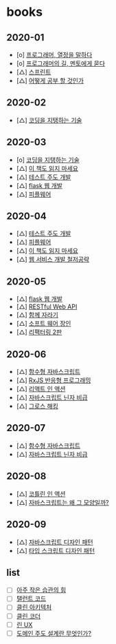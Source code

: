 # books

## 2020-01

- [o] <a href="https://www.aladin.co.kr/shop/wproduct.aspx?ItemId=14635471">프로그래머, 열정을 말하다 </a>
- [o] <a href="https://www.aladin.co.kr/shop/wproduct.aspx?ItemId=7415431">프로그래머의 길, 멘토에게 묻다 </a>
- [△] <a href="https://www.aladin.co.kr/shop/wproduct.aspx?ItemId=74920583">스프린트</a>
- [△] <a href="https://www.aladin.co.kr/shop/wproduct.aspx?ItemId=49588358">어떻게 공부 할 것인가</a>

## 2020-02

- [△] <a href="https://www.aladin.co.kr/shop/wproduct.aspx?ItemId=31679090">코딩을 지탱하는 기술 </a>

## 2020-03

- [o] <a href="https://www.aladin.co.kr/shop/wproduct.aspx?ItemId=31679090">코딩을 지탱하는 기술 </a>
- [△] <a href="https://www.aladin.co.kr/shop/wproduct.aspx?ItemId=174227910">이 책도 읽지 마세요 </a>
- [△] <a href="https://www.aladin.co.kr/shop/wproduct.aspx?ItemId=37469717">테스트 주도 개발</a>
- [△] <a href="https://www.aladin.co.kr/shop/wproduct.aspx?ItemId=90263000">flask 웹 개발</a>
- [△] <a href="https://www.aladin.co.kr/shop/wproduct.aspx?ItemId=43132954">피플웨어</a>

## 2020-04

- [△] <a href="https://www.aladin.co.kr/shop/wproduct.aspx?ItemId=37469717">테스트 주도 개발</a>
- [△] <a href="https://www.aladin.co.kr/shop/wproduct.aspx?ItemId=43132954">피플웨어</a>
- [△] <a href="https://www.aladin.co.kr/shop/wproduct.aspx?ItemId=174227910">이 책도 읽지 마세요 </a>
- [△] <a href="https://www.aladin.co.kr/shop/wproduct.aspx?ItemId=38880484">웹 서비스 개발 철저공략 </a>

## 2020-05

- [△] <a href="https://www.aladin.co.kr/shop/wproduct.aspx?ItemId=90263000">flask 웹 개발</a>
- [△] <a href="https://www.aladin.co.kr/shop/wproduct.aspx?ItemId=65747649">RESTful Web API</a>
- [△] <a href="https://www.aladin.co.kr/shop/wproduct.aspx?ItemId=175977462">함께 자라기 </a>
- [△] <a href="https://www.aladin.co.kr/shop/wproduct.aspx?ItemId=66925855">소프트 웨어 장인</a>
- [△] <a href="https://www.aladin.co.kr/shop/wproduct.aspx?ItemId=236186172">리팩터링 2판</a>

## 2020-06

- [△] <a href="https://www.aladin.co.kr/shop/wproduct.aspx?ItemId=131767959">함수형 자바스크립트</a>
- [△] <a href="https://www.aladin.co.kr/shop/wproduct.aspx?ItemId=223300507">RxJS 반응형 프로그래밍</a>
- [△] <a href="https://www.aladin.co.kr/shop/wproduct.aspx?ItemId=178972447">리액트 인 액션</a>
- [△] <a href="https://www.aladin.co.kr/shop/wproduct.aspx?ItemId=38913750">자바스크립트 닌자 비급</a>
- [△] <a href="https://www.aladin.co.kr/shop/wproduct.aspx?ItemId=99181564">그로스 해킹</a>

## 2020-07

- [△] <a href="https://www.aladin.co.kr/shop/wproduct.aspx?ItemId=131767959">함수형 자바스크립트</a>
- [△] <a href="https://www.aladin.co.kr/shop/wproduct.aspx?ItemId=38913750">자바스크립트 닌자 비급</a>

## 2020-08

- [△] <a href="https://www.aladin.co.kr/shop/wproduct.aspx?ItemId=120267010">코틀린 인 액션</a>
- [△] <a href="https://www.aladin.co.kr/shop/wproduct.aspx?ItemId=240603144">자바스크립트는 왜 그 모양일까?</a>

## 2020-09

- [△] <a href="https://www.aladin.co.kr/shop/wproduct.aspx?ItemId=87335904">자바스크립트 디자인 패턴</a>
- [△] <a href="https://www.aladin.co.kr/shop/wproduct.aspx?ItemId=107637185">타입 스크립트 디자인 패턴</a>

## list

- [ ] <a href="https://www.aladin.co.kr/shop/wproduct.aspx?ItemId=182285146">아주 작은 습관의 힘 </a>
- [ ] <a href="https://www.aladin.co.kr/shop/wproduct.aspx?ItemId=4101734">탤런트 코드</a>
- [ ] <a href="https://www.aladin.co.kr/shop/wproduct.aspx?ItemId=202322454">클린 아키텍처 </a>
- [ ] <a href="https://www.aladin.co.kr/shop/wproduct.aspx?ItemId=86619346">클린 코더</a>
- [ ] <a href="https://www.aladin.co.kr/shop/wproduct.aspx?ItemId=31424195">린 UX </a>
- [ ] <a href="https://www.aladin.co.kr/shop/wproduct.aspx?ItemId=12620317">도메인 주도 설계란 무엇인가?</a>
